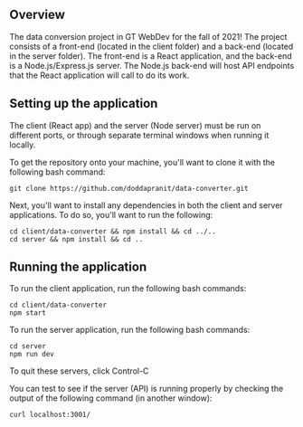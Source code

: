 
## Overview
The data conversion project in GT WebDev for the fall of 2021! The project consists of a front-end (located in the client folder) and a back-end (located in the server folder). The front-end is a React application, and the back-end is a Node.js/Express.js server. The Node.js back-end will host API endpoints that the React application will call to do its work.

## Setting up the application
The client (React app) and the server (Node server) must be run on different ports, or through separate terminal windows when running it locally.

To get the repository onto your machine, you'll want to clone it with the following bash command:
```
git clone https://github.com/doddapranit/data-converter.git
```

Next, you'll want to install any dependencies in both the client and server applications. To do so, you'll want to run the following:
```
cd client/data-converter && npm install && cd ../..
cd server && npm install && cd ..
```

## Running the application

To run the client application, run the following bash commands:
```
cd client/data-converter
npm start
```

To run the server application, run the following bash commands:
```
cd server
npm run dev
```

To quit these servers, click Control-C

You can test to see if the server (API) is running properly by checking the output of the following command (in another window):
```
curl localhost:3001/
```
